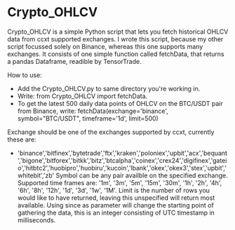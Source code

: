 # Crypto_OHLCV
Crypto_OHLCV is a simple Python script that lets you fetch historical OHLCV data from ccxt supported exchanges.
I wrote this script, because my other script focussed solely on Binance, whereas this one supports many exchanges.
It consists of one simple function called fetchData, that returns a pandas Dataframe, readible by TensorTrade.

How to use:
- Add the Crypto_OHLCV.py to same directory you're working in.
- Write: from Crypto_OHLCV import fetchData.
- To get the latest 500 daily data points of OHLCV on the BTC/USDT pair from Binance, write: fetchData(exchange='binance', symbol="BTC/USDT", timeframe='1d', limit=500)

Exchange should be one of the exchanges supported by ccxt, currently these are:
- 'binance','bitfinex','bytetrade','ftx','kraken','poloniex','upbit','acx','bequant','bigone','bitforex','bitkk','bitz','btcalpha','coinex','crex24','digifinex','gateio','hitbtc2','huobipro','huobiru','kucoin','lbank','okex','okex3','stex','upbit','whitebit','zb'
Symbol can be any pair availble on the specified exchange. 
Supported time frames are: '1m', '3m', '5m', '15m', '30m', '1h', '2h', '4h', '6h', '8h', '12h', '1d', '3d', '1w', '1M'.
Limit is the number of rows you would like to have returned, leaving this unspecified will return most available.
Using since as parameter will change the starting point of gathering the data, this is an integer consisting of UTC timestamp in milliseconds.